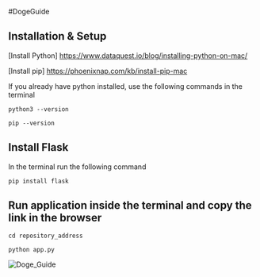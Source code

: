 #DogeGuide

## Installation & Setup

[Install Python] https://www.dataquest.io/blog/installing-python-on-mac/

[Install pip] https://phoenixnap.com/kb/install-pip-mac

If you already have python installed, use the following commands in the terminal

```
python3 --version
```

```
pip --version
```

## Install Flask

In the terminal run the following command

```
pip install flask
```


## Run application inside the terminal and copy the link in the browser

```
cd repository_address
```

```
python app.py
```

![Doge_Guide](avatar/Doge.png)
